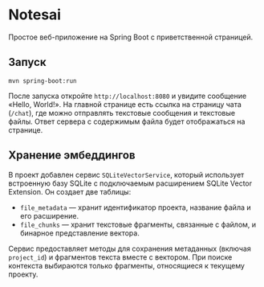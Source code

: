 # Notesai

Простое веб-приложение на Spring Boot с приветственной страницей.

## Запуск

```
mvn spring-boot:run
```

После запуска откройте `http://localhost:8080` и увидите сообщение «Hello, World!».
На главной странице есть ссылка на страницу чата (`/chat`), где можно отправлять текстовые сообщения и текстовые файлы. Ответ сервера с содержимым файла будет отображаться на странице.

## Хранение эмбеддингов

В проект добавлен сервис `SQLiteVectorService`, который использует встроенную базу SQLite с подключаемым расширением SQLite Vector Extension. Он создает две таблицы:

- `file_metadata` — хранит идентификатор проекта, название файла и его расширение.
- `file_chunks` — хранит текстовые фрагменты, связанные с файлом, и бинарное представление вектора.

Сервис предоставляет методы для сохранения метаданных (включая `project_id`) и фрагментов текста вместе с вектором. При поиске контекста выбираются только фрагменты, относящиеся к текущему проекту.
